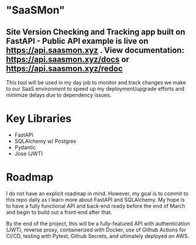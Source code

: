 # "SaaSMon"
## Site Version Checking and Tracking app built on FastAPI - Public API example is live on <https://api.saasmon.xyz> . View documentation: <https://api.saasmon.xyz/docs> or <https://api.saasmon.xyz/redoc>

This tool will be used in my day job to monitor and track changes we make to our SaaS environment to speed up my deployment/upgrade efforts and minimize delays due to dependency issues.

# Key Libraries
- FastAPI
- SQLAlchemy w/ Postgres
- Pydantic
- Jose (JWT)

# Roadmap
I do not have an explicit roadmap in mind. However, my goal is to commit to this repo daily as I learn more about FastAPI and SQLAlchemy.
My hope is to have a fully functional API and back-end ready before the end of March and begin to build out a front-end after that.

By the end of the project, this will be a fully-featured API with authentication (JWT), reverse proxy, containerized with Docker, use of Github Actions for CI/CD, testing with Pytest, Github Secrets, and ultimately deployed on AWS.
